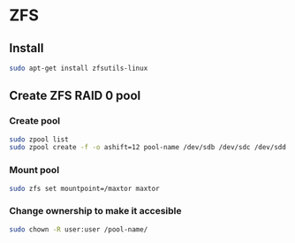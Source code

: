 # ZFS

## Install

```sh
sudo apt-get install zfsutils-linux
```

## Create ZFS RAID 0 pool

### Create pool
```sh
sudo zpool list
sudo zpool create -f -o ashift=12 pool-name /dev/sdb /dev/sdc /dev/sdd  # raid 0
```

### Mount pool
```sh
sudo zfs set mountpoint=/maxtor maxtor
```
### Change ownership to make it accesible

```sh
sudo chown -R user:user /pool-name/
```
